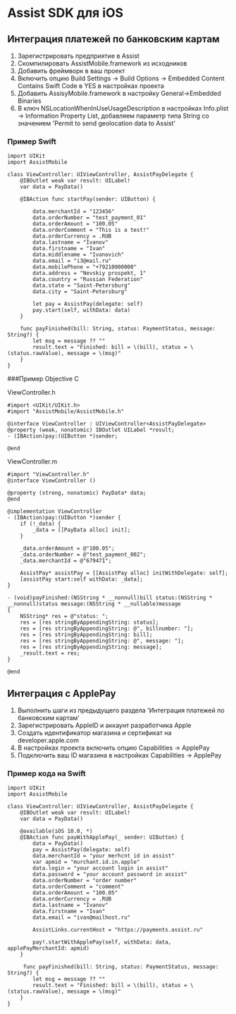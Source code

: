 # Assist SDK для iOS

## Интеграция платежей по банковским картам

1. Зарегистрировать предприятие в Assist
2. Скомпилировать AssistMobile.framework из исходников
3. Добавить фреймворк в ваш проект
4. Включить опцию Build Settings -> Build Options -> Embedded Content Contains Swift Code в YES в настройках проекта
5. Добавить AssisyMobile.framework в настройку General->Embedded Binaries
6. В ключ NSLocationWhenInUseUsageDescription в настройках Info.plist -> Information Property List, добавляем параметр типа String со значением 'Permit to send geolocation data to Assist'

### Пример Swift

    import UIKit
    import AssistMobile

    class ViewController: UIViewController, AssistPayDelegate {
        @IBOutlet weak var result: UILabel!  
        var data = PayData()
   
        @IBAction func startPay(sender: UIButton) {

            data.merchantId = "123456"
            data.orderNumber = "test_payment_01"
            data.orderAmount = "100.05"
            data.orderComment = "This is a test!"
            data.orderCurrency = .RUB      
            data.lastname = "Ivanov"
            data.firstname = "Ivan"
            data.middlename = "Ivanovich"
            data.email = "i3@mail.ru"
            data.mobilePhone = "+79210000000"
            data.address = "Nevskiy prospekt, 1"
            data.country = "Russian Federation"
            data.state = "Saint-Petersburg"
            data.city = "Saint-Petersburg"
        
            let pay = AssistPay(delegate: self)
            pay.start(self, withData: data)
        }  

        func payFinished(bill: String, status: PaymentStatus, message: String?) {
            let msg = message ?? ""
            result.text = "Finished: bill = \(bill), status = \(status.rawValue), message = \(msg)"
        }
    }

###Пример Objective C

ViewController.h

    #import <UIKit/UIKit.h>
    #import "AssistMobile/AssistMobile.h"
  
    @interface ViewController : UIViewController<AssistPayDelegate>
    @property (weak, nonatomic) IBOutlet UILabel *result;
    - (IBAction)pay:(UIButton *)sender;
 
    @end

ViewController.m

    #import "ViewController.h"
    @interface ViewController ()
 
    @property (strong, nonatomic) PayData* data;
    @end
 
    @implementation ViewController
    - (IBAction)pay:(UIButton *)sender {
        if (!_data) {
            _data = [[PayData alloc] init];
        }
    
        _data.orderAmount = @"100.05";
        _data.orderNumber = @"test_payment_002";
        _data.merchantId = @"679471";
     
        AssistPay* assistPay = [[AssistPay alloc] initWithDelegate: self];
        [assistPay start:self withData: _data];
    }
 
    - (void)payFinished:(NSString * __nonnull)bill status:(NSString * __nonnull)status message:(NSString * __nullable)message
    {
        NSString* res = @"status: ";
        res = [res stringByAppendingString: status];
        res = [res stringByAppendingString: @", billnumber: "];
        res = [res stringByAppendingString: bill];
        res = [res stringByAppendingString: @", message: "];
        res = [res stringByAppendingString: message];
        _result.text = res;
    }
 
    @end

## Интеграция с ApplePay

1. Выполнить шаги из предыдущего раздела 'Интеграция платежей по банковским картам'
2. Зарегистрировать AppleID и аккаунт разработчика Apple
3. Создать идентификатор магазина и сертификат на developer.apple.com
4. В настройках проекта включить опцию Capabilities -> ApplePay
5. Подключить ваш ID магазина в настройках Capabilities -> ApplePay

### Пример кода на Swift

    import UIKit
    import AssistMobile

    class ViewController: UIViewController, AssistPayDelegate {
        @IBOutlet weak var result: UILabel!  
        var data = PayData()
        
        @available(iOS 10.0, *)
        @IBAction func payWithApplePay(_ sender: UIButton) {
            data = PayData()
            pay = AssistPay(delegate: self)
            data.merchantId = "your merhcnt id in assist"
            var apmid = "murchant.id.in.apple"
            data.login = "your account login in assist"
            data.password = "your account password in assist"
            data.orderNumber = "order number"
            data.orderComment = "comment"
            data.orderAmount = "100.05"
            data.orderCurrency = .RUB
            data.lastname = "Ivanov"
            data.firstname = "Ivan"
            data.email = "ivan@mailhost.ru"
        
            AssistLinks.currentHost = "https://payments.assist.ru"
        
            pay!.startWithApplePay(self, withData: data, applePayMerchantId: apmid)
        }
        
         func payFinished(bill: String, status: PaymentStatus, message: String?) {
            let msg = message ?? ""
            result.text = "Finished: bill = \(bill), status = \(status.rawValue), message = \(msg)"
        }
    }
